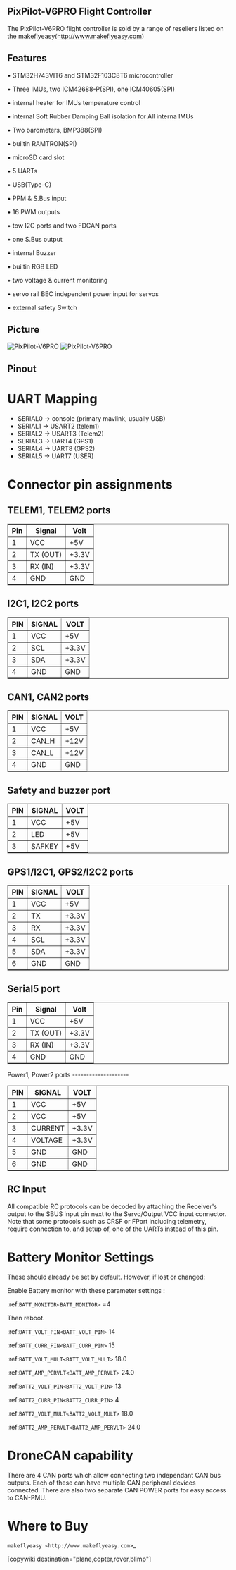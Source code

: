 ## PixPilot-V6PRO Flight Controller

The PixPilot-V6PRO flight controller is sold by a range of resellers listed on the makeflyeasy(http://www.makeflyeasy.com)

## Features

•	STM32H743VIT6 and STM32F103C8T6 microcontroller

•	Three IMUs, two ICM42688-P(SPI), one ICM40605(SPI)

•	internal heater for IMUs temperature control

•	internal Soft Rubber Damping Ball isolation for All interna IMUs

•	Two barometers, BMP388(SPI)

•	builtin RAMTRON(SPI)

•	microSD card slot

•	5 UARTs

•	USB(Type-C)

•	PPM & S.Bus input

•	16 PWM outputs

•	tow I2C ports and two FDCAN ports

•	one S.Bus output

•	internal Buzzer

•	builtin RGB LED

•	two voltage & current monitoring

•	servo rail BEC independent power input for servos
 
•	external safety Switch


## Picture

![PixPilot-V6PRO](PixPilot-V6Pro-1.png "PixPilot-V6Pro-1")
![PixPilot-V6PRO](PixPilot-V6Pro-2.png "PixPilot-V6Pro-2")

## Pinout

UART Mapping
============

 - SERIAL0 -> console (primary mavlink, usually USB)
 - SERIAL1 -> USART2  (telem1)
 - SERIAL2 -> USART3  (Telem2)
 - SERIAL3 -> UART4   (GPS1)
 - SERIAL4 -> UART8   (GPS2)
 - SERIAL5 -> UART7   (USER)
 
 Connector pin assignments
=========================

TELEM1, TELEM2 ports
--------------------

   <table border="1" class="docutils">
   <tbody>
   <tr>
   <th>Pin</th>
   <th>Signal</th>
   <th>Volt</th>
   </tr>
   <tr>
   <td>1</td>
   <td>VCC</td>
   <td>+5V</td>
   </tr>
   <tr>
   <td>2</td>
   <td>TX (OUT)</td>
   <td>+3.3V</td>
   </tr>
   <tr>
   <td>3</td>
   <td>RX (IN)</td>
   <td>+3.3V</td>
   </tr>
   <tr>
   <td>4</td>
   <td>GND</td>
   <td>GND</td>
   </tr>
   </tbody>
   </table>

I2C1, I2C2 ports
---------------

   <table border="1" class="docutils">
   <tbody>
   <tr>
   <th>PIN</th>
   <th>SIGNAL</th>
   <th>VOLT</th>
   </tr>
   <tr>
   <td>1</td>
   <td>VCC</td>
   <td>+5V</td>
   </tr>
   <tr>
   <td>2</td>
   <td>SCL</td>
   <td>+3.3V</td>
   </tr>
   <tr>
   <td>3</td>
   <td>SDA</td>
   <td>+3.3V</td>
   </tr>
   <tr>
   <td>4</td>
   <td>GND</td>
   <td>GND</td>
   </tr>
   </tbody>
   </table>

CAN1, CAN2 ports
---------------

   <table border="1" class="docutils">
   <tbody>
   <tr>
   <th>PIN</th>
   <th>SIGNAL</th>
   <th>VOLT</th>
   </tr>
   <tr>
   <td>1</td>
   <td>VCC</td>
   <td>+5V</td>
   </tr>
   <tr>
   <td>2</td>
   <td>CAN_H</td>
   <td>+12V</td>
   </tr>
   <tr>
   <td>3</td>
   <td>CAN_L</td>
   <td>+12V</td>
   </tr>
   <tr>
   <td>4</td>
   <td>GND</td>
   <td>GND</td>
   </tr>
   </tbody>
   </table>

Safety and buzzer port
-----------

   <table border="1" class="docutils">
   <tbody>
   <tr>
   <th>PIN</th>
   <th>SIGNAL</th>
   <th>VOLT</th>
   </tr>
   <tr>
   <td>1</td>
   <td>VCC</td>
   <td>+5V</td>
   </tr>
   <tr>
   <td>2</td>
   <td>LED</td>
   <td>+5V</td>
   </tr>
   <tr>
   <td>3</td>
   <td>SAFKEY</td>
   <td>+5V</td>
   </tr>
   </tbody>
   </table>

GPS1/I2C1, GPS2/I2C2 ports
--------------------------


   <table border="1" class="docutils">
   <tbody>
   <tr>
   <th>PIN</th>
   <th>SIGNAL</th>
   <th>VOLT</th>
   </tr>
   <tr>
   <td>1</td>
   <td>VCC</td>
   <td>+5V</td>
   </tr>
   <tr>
   <td>2</td>
   <td>TX</td>
   <td>+3.3V</td>
   </tr>
   <tr>
   <td>3</td>
   <td>RX</td>
   <td>+3.3V</td>
   </tr>
   <tr>
   <td>4</td>
   <td>SCL</td>
   <td>+3.3V</td>
   </tr>
   <tr>
   <td>5</td>
   <td>SDA</td>
   <td>+3.3V</td>
   </tr>
   <tr>
   <td>6</td>
   <td>GND</td>
   <td>GND</td>
   </tr>
   </tbody>
   </table>

Serial5 port
--------------------

   <table border="1" class="docutils">
   <tbody>
   <tr>
   <th>Pin</th>
   <th>Signal</th>
   <th>Volt</th>
   </tr>
   <tr>
   <td>1</td>
   <td>VCC</td>
   <td>+5V</td>
   </tr>
   <tr>
   <td>2</td>
   <td>TX (OUT)</td>
   <td>+3.3V</td>
   </tr>
   <tr>
   <td>3</td>
   <td>RX (IN)</td>
   <td>+3.3V</td>
   </tr>
   <tr>
   <td>4</td>
   <td>GND</td>
   <td>GND</td>
   </tr>
   </tbody>
   </table>
Power1, Power2 ports
--------------------

   <table border="1" class="docutils">
   <tbody>
   <tr>
   <th>PIN</th>
   <th>SIGNAL</th>
   <th>VOLT</th>
   </tr>
   <tr>
   <td>1</td>
   <td>VCC</td>
   <td>+5V</td>
   </tr>
   <tr>
   <td>2</td>
   <td>VCC</td>
   <td>+5V</td>
   </tr>
   <tr>
   <td>3</td>
   <td>CURRENT</td>
   <td>+3.3V</td>
   </tr>
   <tr>
   <td>4</td>
   <td>VOLTAGE</td>
   <td>+3.3V</td>
   </tr>
   <tr>
   <td>5</td>
   <td>GND</td>
   <td>GND</td>
   </tr>
   <tr>
   <td>6</td>
   <td>GND</td>
   <td>GND</td>
   </tr>
   </tbody>
   </table>

RC Input
--------

All compatible RC protocols can be decoded by attaching the Receiver's output to the SBUS input pin next to the Servo/Output VCC input connector. Note that some protocols such as CRSF or FPort including telemetry, require connection to, and setup of, one of the UARTs instead of this pin.

Battery Monitor Settings
========================

These should already be set by default. However, if lost or changed:

Enable Battery monitor with these parameter settings :

:ref:`BATT_MONITOR<BATT_MONITOR>` =4

Then reboot.

:ref:`BATT_VOLT_PIN<BATT_VOLT_PIN>` 14

:ref:`BATT_CURR_PIN<BATT_CURR_PIN>` 15

:ref:`BATT_VOLT_MULT<BATT_VOLT_MULT>` 18.0

:ref:`BATT_AMP_PERVLT<BATT_AMP_PERVLT>` 24.0

:ref:`BATT2_VOLT_PIN<BATT2_VOLT_PIN>` 13

:ref:`BATT2_CURR_PIN<BATT2_CURR_PIN>` 4

:ref:`BATT2_VOLT_MULT<BATT2_VOLT_MULT>` 18.0

:ref:`BATT2_AMP_PERVLT<BATT2_AMP_PERVLT>` 24.0

DroneCAN capability
===================
There are 4 CAN ports which allow connecting two independant CAN bus outputs. Each of these can have multiple CAN peripheral devices connected. There are also two separate CAN POWER ports for easy access to CAN-PMU.

Where to Buy
============

`makeflyeasy <http://www.makeflyeasy.com>`_


[copywiki destination="plane,copter,rover,blimp"]
